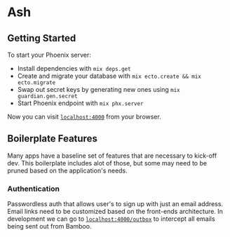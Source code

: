 # Ash

## Getting Started
To start your Phoenix server:

  * Install dependencies with `mix deps.get`
  * Create and migrate your database with `mix ecto.create && mix ecto.migrate`
  * Swap out secret keys by generating new ones using `mix guardian.gen.secret`
  * Start Phoenix endpoint with `mix phx.server`

Now you can visit [`localhost:4000`](http://localhost:4000) from your browser.

## Boilerplate Features
Many apps have a baseline set of features that are necessary to kick-off dev. This boilerplate includes alot of those, but some may need to be pruned based on the application's needs.

### Authentication
Passwordless auth that allows user's to sign up with just an email address. Email links need to be customized based on the front-ends architecture. In development we can go to [`localhost:4000/outbox`](http://localhost:4000/outbox) to intercept all emails being sent out from Bamboo.
